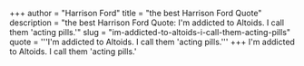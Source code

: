 +++
author = "Harrison Ford"
title = "the best Harrison Ford Quote"
description = "the best Harrison Ford Quote: I'm addicted to Altoids. I call them 'acting pills.'"
slug = "im-addicted-to-altoids-i-call-them-acting-pills"
quote = '''I'm addicted to Altoids. I call them 'acting pills.'''
+++
I'm addicted to Altoids. I call them 'acting pills.'
